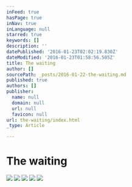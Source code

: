```yaml
---
inFeed: true
hasPage: true
inNav: true
inLanguage: null
starred: true
keywords: []
description: ''
datePublished: '2016-01-23T02:02:19.830Z'
dateModified: '2016-01-23T01:58:56.505Z'
title: The waiting
author: []
sourcePath: _posts/2016-01-22-the-waiting.md
published: true
authors: []
publisher:
  name: null
  domain: null
  url: null
  favicon: null
url: the-waiting/index.html
_type: Article

---
```

# The waiting
![](https://s3-us-west-2.amazonaws.com/the-grid-img/p/dfc4cd421ee57e5d532583d2a5c2995f865143dc.jpg)
![](https://s3-us-west-2.amazonaws.com/the-grid-img/p/1ccf3d719ed5fb866c8269e03a0207150d2146c2.jpg)
![](https://s3-us-west-2.amazonaws.com/the-grid-img/p/4680a21b0018ab43fd616c0f329d64bea2fcfc1a.jpg)
![](https://the-grid-user-content.s3-us-west-2.amazonaws.com/26f454af-ab8f-4222-9e98-65f40d0a59c6.jpg)
![](https://s3-us-west-2.amazonaws.com/the-grid-img/p/32fdaf83b3b4594bddee119de627d6c25a29e843.jpg)